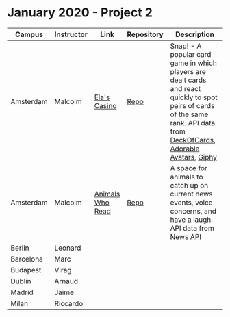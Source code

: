 # January 2020 - Project 2

|Campus|Instructor|Link|Repository|Description|
|------|----------|----|----------|-----------|
|Amsterdam|Malcolm|[Ela's Casino](https://nifty-stonebraker-1ee605.netlify.com/)|[Repo](https://github.com/lioliveiraz/ElasCasino)|Snap! - A popular card game in which players are dealt cards and react quickly to spot pairs of cards of the same rank. API data from [DeckOfCards](https://deckofcardsapi.com/), [Adorable Avatars](http://avatars.adorable.io/), [Giphy](https://developers.giphy.com/) |
|Amsterdam|Malcolm|[Animals Who Read](https://sissythepanda.netlify.com/)|[Repo](https://github.com/legyta/AnimalsWhoRead)|A space for animals to catch up on current news events, voice concerns, and have a laugh. API data from [News API](https://newsapi.org/) |
|Berlin|Leonard|<url>|<repo>|<desc>|
|Barcelona|Marc|<url>|<repo>|<desc>|
|Budapest|Virag|<url>|<repo>|<desc>|
|Dublin|Arnaud|<url>|<repo>|<desc>|
|Madrid|Jaime|<url>|<repo>|<desc>|
|Milan|Riccardo|<url>|<repo>|<desc>|
